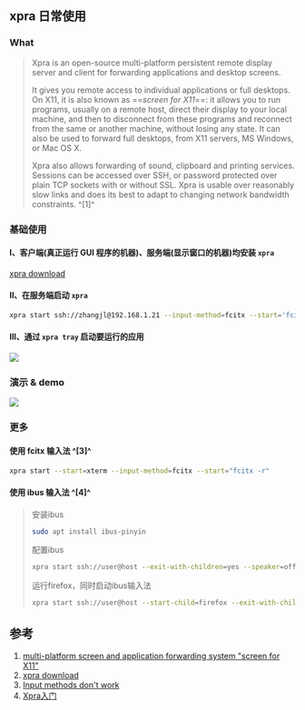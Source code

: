﻿## xpra 日常使用



### What

> Xpra is an open-source multi-platform persistent remote display server and client for forwarding applications and desktop screens.
>
> It gives you remote access to individual applications or full desktops.
> On X11, it is also known as ==*screen for X11*==: it allows you to run programs, usually on a remote host, direct their display to your local machine, and then to disconnect from these programs and reconnect from the same or another machine, without losing any state.
> It can also be used to forward full desktops, from X11 servers, MS Windows, or Mac OS X.
>
> Xpra also allows forwarding of sound, clipboard and printing services.
> Sessions can be accessed over SSH, or password protected over plain TCP sockets with or without SSL.
> Xpra is usable over reasonably slow links and does its best to adapt to changing network bandwidth constraints. ^[1]^



### 基础使用

#### I、客户端(真正运行 GUI 程序的机器)、服务端(显示窗口的机器)均安装 `xpra`

[xpra download](https://github.com/Xpra-org/xpra/wiki/Download#-for-debian-based-distributions)



#### II、在服务端启动 `xpra`

```bash
xpra start ssh://zhangjl@192.168.1.21 --input-method=fcitx --start='fcitx -r'
```



#### III、通过 `xpra tray` 启动要运行的应用

![](https://picgo-notes.oss-cn-beijing.aliyuncs.com/img/xpra_tray_20210724092457.png)





### 演示 & demo

![](https://picgo-notes.oss-cn-beijing.aliyuncs.com/img/xpra_demo_20210724095840.gif)



### 更多

#### 使用 fcitx 输入法 ^[3]^

```bash
xpra start --start=xterm --input-method=fcitx --start="fcitx -r"
```



#### 使用 ibus 输入法 ^[4]^

> 安装ibus
>
> ```bash
> sudo apt install ibus-pinyin
> ```
>
> 配置ibus
>
> ```bash
> xpra start ssh://user@host --exit-with-children=yes --speaker=off --webcam=no --input-method=IBus --start-child="ibus-setup"
> ```
>
> 运行firefox，同时启动ibus输入法
>
> ```bash
> xpra start ssh://user@host --start-child=firefox --exit-with-children=yes --speaker=off --webcam=no --input-method=IBus --start-child="ibus-daemon -x -d -r"
> ```



## 参考

1. [multi-platform screen and application forwarding system "screen for X11"](http://xpra.org/)
2. [xpra download](https://github.com/Xpra-org/xpra/wiki/Download#-for-debian-based-distributions)
3. [Input methods don't work](https://xpra.org/trac/ticket/1294)
4. [Xpra入门](https://openwares.net/2020/02/04/xpra-intro/)



